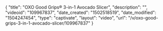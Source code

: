 {
    "title": "OXO Good Grips&reg; 3-in-1 Avocado Slicer",
    "description": "",
    "videoid": "109967837",
    "date_created": "1502518519",
    "date_modified": "1504247454",
    "type": "captivate",
    "layout": "video",
    "url": "\/v\/oxo-good-grips-3-in-1-avocado-slicer\/109967837"
}